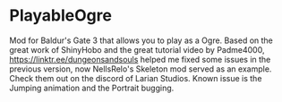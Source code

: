 # PlayableOgre
Mod for Baldur's Gate 3 that allows you to play as a Ogre. Based on the great work of ShinyHobo and the great tutorial video by Padme4000, https://linktr.ee/dungeonsandsouls helped me fixed some issues in the previous version, now NellsRelo's Skeleton mod served as an example. Check them out on the discord of Larian Studios.
Known issue is the Jumping animation and the Portrait bugging.
